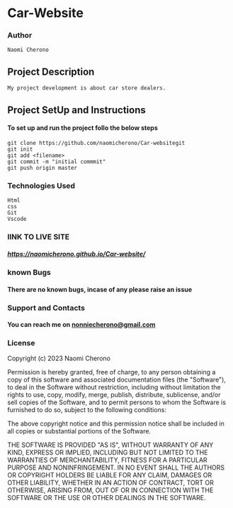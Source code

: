 # Car-Website
### Author 
``` 
Naomi Cherono

```
## Project Description
```
My project development is about car store dealers.
```

## Project SetUp and Instructions
#### To set up and run the project follo the below steps

```
git clone https://github.com/naomicherono/Car-websitegit
git init
git add <filename>
git commit -m "initial commmit"
git push origin master

```
### Technologies Used
```
Html
css
Git 
Vscode

```

### lINK TO LIVE SITE
##### https://naomicherono.github.io/Car-website/



### known Bugs
#### There are no known bugs, incase of any please raise an issue

### Support and Contacts

#### You can reach me on nonniecherono@gmail.com
### License

Copyright (c) 2023 Naomi Cherono

Permission is hereby granted, free of charge, to any person obtaining a copy
of this software and associated documentation files (the "Software"), to deal
in the Software without restriction, including without limitation the rights
to use, copy, modify, merge, publish, distribute, sublicense, and/or sell
copies of the Software, and to permit persons to whom the Software is
furnished to do so, subject to the following conditions:

The above copyright notice and this permission notice shall be included in all
copies or substantial portions of the Software.

THE SOFTWARE IS PROVIDED "AS IS", WITHOUT WARRANTY OF ANY KIND, EXPRESS OR
IMPLIED, INCLUDING BUT NOT LIMITED TO THE WARRANTIES OF MERCHANTABILITY,
FITNESS FOR A PARTICULAR PURPOSE AND NONINFRINGEMENT. IN NO EVENT SHALL THE
AUTHORS OR COPYRIGHT HOLDERS BE LIABLE FOR ANY CLAIM, DAMAGES OR OTHER
LIABILITY, WHETHER IN AN ACTION OF CONTRACT, TORT OR OTHERWISE, ARISING FROM,
OUT OF OR IN CONNECTION WITH THE SOFTWARE OR THE USE OR OTHER DEALINGS IN THE
SOFTWARE.